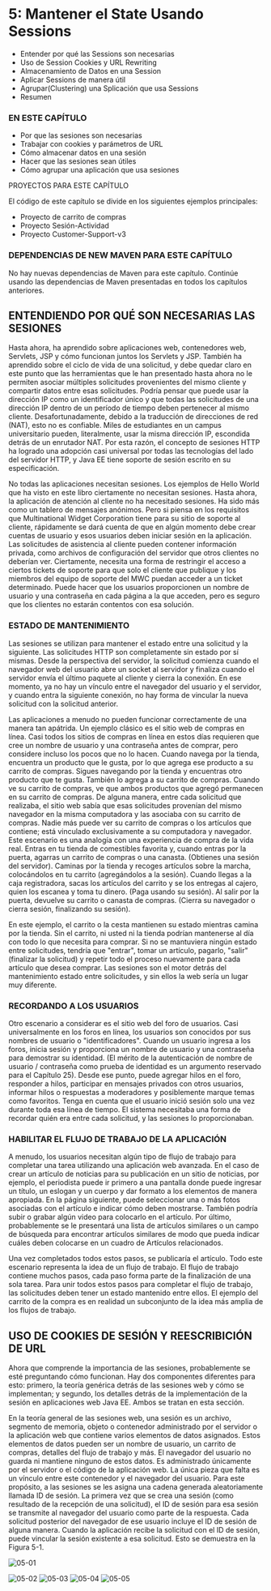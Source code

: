 # 5: Mantener el State Usando Sessions

* Entender por qué las Sessions son necesarias
* Uso de Session Cookies y URL Rewriting
* Almacenamiento de Datos en una Session
* Aplicar Sessions de manera útil
* Agrupar(Clustering) una Splicación que usa Sessions
* Resumen

### EN ESTE CAPÍTULO

* Por que las sesiones son necesarias
* Trabajar con cookies y parámetros de URL
* Cómo almacenar datos en una sesión
* Hacer que las sesiones sean útiles
* Cómo agrupar una aplicación que usa sesiones

PROYECTOS PARA ESTE CAPÍTULO

El código de este capítulo se divide en los siguientes ejemplos principales:

* Proyecto de carrito de compras
* Proyecto Sesión-Actividad
* Proyecto Customer-Support-v3

### DEPENDENCIAS DE NEW MAVEN PARA ESTE CAPÍTULO

No hay nuevas dependencias de Maven para este capítulo. Continúe usando las dependencias de Maven presentadas en todos los capítulos anteriores.

## ENTENDIENDO POR QUÉ SON NECESARIAS LAS SESIONES

Hasta ahora, ha aprendido sobre aplicaciones web, contenedores web, Servlets, JSP y cómo funcionan juntos los Servlets y JSP. También ha aprendido sobre el ciclo de vida de una solicitud, y debe quedar claro en este punto que las herramientas que le han presentado hasta ahora no le permiten asociar múltiples solicitudes provenientes del mismo cliente y compartir datos entre esas solicitudes. Podría pensar que puede usar la dirección IP como un identificador único y que todas las solicitudes de una dirección IP dentro de un período de tiempo deben pertenecer al mismo cliente. Desafortunadamente, debido a la traducción de direcciones de red (NAT), esto no es confiable. Miles de estudiantes en un campus universitario pueden, literalmente, usar la misma dirección IP, escondida detrás de un enrutador NAT. Por esta razón, el concepto de sesiones HTTP ha logrado una adopción casi universal por todas las tecnologías del lado del servidor HTTP, y Java EE tiene soporte de sesión escrito en su especificación.

No todas las aplicaciones necesitan sesiones. Los ejemplos de Hello World que ha visto en este libro ciertamente no necesitan sesiones. Hasta ahora, la aplicación de atención al cliente no ha necesitado sesiones. Ha sido más como un tablero de mensajes anónimos. Pero si piensa en los requisitos que Multinational Widget Corporation tiene para su sitio de soporte al cliente, rápidamente se dará cuenta de que en algún momento debe crear cuentas de usuario y esos usuarios deben iniciar sesión en la aplicación. Las solicitudes de asistencia al cliente pueden contener información privada, como archivos de configuración del servidor que otros clientes no deberían ver. Ciertamente, necesita una forma de restringir el acceso a ciertos tickets de soporte para que solo el cliente que publique y los miembros del equipo de soporte del MWC puedan acceder a un ticket determinado. Puede hacer que los usuarios proporcionen un nombre de usuario y una contraseña en cada página a la que acceden, pero es seguro que los clientes no estarán contentos con esa solución.

### ESTADO DE MANTENIMIENTO

Las sesiones se utilizan para mantener el estado entre una solicitud y la siguiente. Las solicitudes HTTP son completamente sin estado por sí mismas. Desde la perspectiva del servidor, la solicitud comienza cuando el navegador web del usuario abre un socket al servidor y finaliza cuando el servidor envía el último paquete al cliente y cierra la conexión. En ese momento, ya no hay un vínculo entre el navegador del usuario y el servidor, y cuando entra la siguiente conexión, no hay forma de vincular la nueva solicitud con la solicitud anterior.

Las aplicaciones a menudo no pueden funcionar correctamente de una manera tan apátrida. Un ejemplo clásico es el sitio web de compras en línea. Casi todos los sitios de compras en línea en estos días requieren que cree un nombre de usuario y una contraseña antes de comprar, pero considere incluso los pocos que no lo hacen. Cuando navega por la tienda, encuentra un producto que le gusta, por lo que agrega ese producto a su carrito de compras. Sigues navegando por la tienda y encuentras otro producto que te gusta. También lo agrega a su carrito de compras. Cuando ve su carrito de compras, ve que ambos productos que agregó permanecen en su carrito de compras. De alguna manera, entre cada solicitud que realizaba, el sitio web sabía que esas solicitudes provenían del mismo navegador en la misma computadora y las asociaba con su carrito de compras. Nadie más puede ver su carrito de compras o los artículos que contiene; está vinculado exclusivamente a su computadora y navegador. Este escenario es una analogía con una experiencia de compra de la vida real. Entras en tu tienda de comestibles favorita y, cuando entras por la puerta, agarras un carrito de compras o una canasta. (Obtienes una sesión del servidor). Caminas por la tienda y recoges artículos sobre la marcha, colocándolos en tu carrito (agregándolos a la sesión). Cuando llegas a la caja registradora, sacas los artículos del carrito y se los entregas al cajero, quien los escanea y toma tu dinero. (Paga usando su sesión). Al salir por la puerta, devuelve su carrito o canasta de compras. (Cierra su navegador o cierra sesión, finalizando su sesión).

En este ejemplo, el carrito o la cesta mantienen su estado mientras camina por la tienda. Sin el carrito, ni usted ni la tienda podrían mantenerse al día con todo lo que necesita para comprar. Si no se mantuviera ningún estado entre solicitudes, tendría que "entrar", tomar un artículo, pagarlo, "salir" (finalizar la solicitud) y repetir todo el proceso nuevamente para cada artículo que desea comprar. Las sesiones son el motor detrás del mantenimiento estado entre solicitudes, y sin ellos la web sería un lugar muy diferente.

### RECORDANDO A LOS USUARIOS

Otro escenario a considerar es el sitio web del foro de usuarios. Casi universalmente en los foros en línea, los usuarios son conocidos por sus nombres de usuario o "identificadores". Cuando un usuario ingresa a los foros, inicia sesión y proporciona un nombre de usuario y una contraseña para demostrar su identidad. (El mérito de la autenticación de nombre de usuario / contraseña como prueba de identidad es un argumento reservado para el Capítulo 25). Desde ese punto, puede agregar hilos en el foro, responder a hilos, participar en mensajes privados con otros usuarios, informar hilos o respuestas a moderadores y posiblemente marque temas como favoritos. Tenga en cuenta que el usuario inició sesión solo una vez durante toda esa línea de tiempo. El sistema necesitaba una forma de recordar quién era entre cada solicitud, y las sesiones lo proporcionaban.

### HABILITAR EL FLUJO DE TRABAJO DE LA APLICACIÓN

A menudo, los usuarios necesitan algún tipo de flujo de trabajo para completar una tarea utilizando una aplicación web avanzada. En el caso de crear un artículo de noticias para su publicación en un sitio de noticias, por ejemplo, el periodista puede ir primero a una pantalla donde puede ingresar un título, un eslogan y un cuerpo y dar formato a los elementos de manera apropiada. En la página siguiente, puede seleccionar una o más fotos asociadas con el artículo e indicar cómo deben mostrarse. También podría subir o grabar algún video para colocarlo en el artículo. Por último, probablemente se le presentará una lista de artículos similares o un campo de búsqueda para encontrar artículos similares de modo que pueda indicar cuáles deben colocarse en un cuadro de Artículos relacionados.

Una vez completados todos estos pasos, se publicaría el artículo. Todo este escenario representa la idea de un flujo de trabajo. El flujo de trabajo contiene muchos pasos, cada paso forma parte de la finalización de una sola tarea. Para unir todos estos pasos para completar el flujo de trabajo, las solicitudes deben tener un estado mantenido entre ellos. El ejemplo del carrito de la compra es en realidad un subconjunto de la idea más amplia de los flujos de trabajo.

## USO DE COOKIES DE SESIÓN Y REESCRIBICIÓN DE URL

Ahora que comprende la importancia de las sesiones, probablemente se esté preguntando cómo funcionan. Hay dos componentes diferentes para esto: primero, la teoría genérica detrás de las sesiones web y cómo se implementan; y segundo, los detalles detrás de la implementación de la sesión en aplicaciones web Java EE. Ambos se tratan en esta sección.

En la teoría general de las sesiones web, una sesión es un archivo, segmento de memoria, objeto o contenedor administrado por el servidor o la aplicación web que contiene varios elementos de datos asignados. Estos elementos de datos pueden ser un nombre de usuario, un carrito de compras, detalles del flujo de trabajo y más. El navegador del usuario no guarda ni mantiene ninguno de estos datos. Es administrado únicamente por el servidor o el código de la aplicación web. La única pieza que falta es un vínculo entre este contenedor y el navegador del usuario. Para este propósito, a las sesiones se les asigna una cadena generada aleatoriamente llamada ID de sesión. La primera vez que se crea una sesión (como resultado de la recepción de una solicitud), el ID de sesión para esa sesión se transmite al navegador del usuario como parte de la respuesta. Cada solicitud posterior del navegador de ese usuario incluye el ID de sesión de alguna manera. Cuando la aplicación recibe la solicitud con el ID de sesión, puede vincular la sesión existente a esa solicitud. Esto se demuestra en la Figura 5-1.


![05-01](05-01.png)

![05-02](images/05-02.png)
![05-03](images/05-03.png)
![05-04](images/05-04.png)
![05-05](images/05-05.png)


